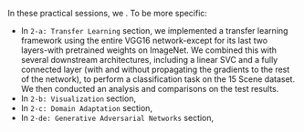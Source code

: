 In these practical sessions, we . To be more specific: 

- In `2-a: Transfer Learning` section, we implemented a transfer learning framework using the entire VGG16 network-except for its last two layers-with pretrained weights on ImageNet. We combined this with several downstream architectures, including a linear SVC and a fully connected layer (with and without propagating the gradients to the rest of the network), to perform a classification task on the 15 Scene dataset. We then conducted an analysis and comparisons on the test results.
- In `2-b: Visualization` section,
- In `2-c: Domain Adaptation` section,
- In `2-de: Generative Adversarial Networks` section, 
